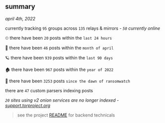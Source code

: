 
## summary
_april 4th, 2022_

currently tracking `95` groups across `135` relays & mirrors - _`50` currently online_

⏲ there have been `20` posts within the `last 24 hours`

🦈 there have been `46` posts within the `month of april`

🪐 there have been `939` posts within the `last 90 days`

🏚 there have been `967` posts within the `year of 2022`

🦕 there have been `3253` posts `since the dawn of ransomwatch`

there are `47` custom parsers indexing posts

_`20` sites using v2 onion services are no longer indexed - [support.torproject.org](https://support.torproject.org/onionservices/v2-deprecation/)_

> see the project [README](https://github.com/thetanz/ransomwatch#ransomwatch--) for backend technicals
